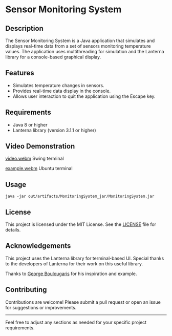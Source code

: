 # Sensor Monitoring System

## Description

The Sensor Monitoring System is a Java application that simulates and displays real-time data from a set of sensors monitoring temperature values. The application uses multithreading for simulation and the Lanterna library for a console-based graphical display.

## Features

- Simulates temperature changes in sensors.
- Provides real-time data display in the console.
- Allows user interaction to quit the application using the Escape key.

## Requirements

- Java 8 or higher
- Lanterna library (version 3.1.1 or higher)

## Video Demonstration

[video.webm](https://github.com/user-attachments/assets/5ee8206e-d126-4449-a5a5-357965bb9640)
Swing terminal

[example.webm](https://github.com/user-attachments/assets/96ad028f-a7cc-4136-94f5-9edd2ebb491b)
Ubuntu terminal

## Usage
```commandline
java -jar out/artifacts/MonitoringSystem_jar/MonitoringSystem.jar
```
## License

This project is licensed under the MIT License. See the [LICENSE](LICENSE) file for details.

## Acknowledgements

This project uses the Lanterna library for terminal-based UI. Special thanks to the developers of Lanterna for their work on this useful library.

Thanks to [George Boulougaris](https://medium.com/@giorgosbg/text-based-gui-with-lanterna-in-java-c8a754187fb1) for his inspiration and example.

## Contributing

Contributions are welcome! Please submit a pull request or open an issue for suggestions or improvements.

---

Feel free to adjust any sections as needed for your specific project requirements.
